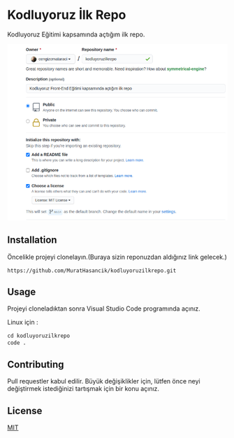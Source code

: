 # Kodluyoruz İlk Repo
Kodluyoruz Eğitimi kapsamında açtığım ilk repo.
 
![repoeresim](https://raw.githubusercontent.com/Kodluyoruz/taskforce/main/git/odev1/figures/github.png)

## Installation
Öncelikle projeyi clonelayın.(Buraya sizin reponuzdan  aldığınız link gelecek.)

```
https://github.com/MuratHasancik/kodluyoruzilkrepo.git

```

## Usage
Projeyi cloneladıktan sonra Visual Studio Code programında açınız.

Linux için :

```
cd kodluyoruzilkrepo
code .

```

## Contributing

Pull requestler kabul edilir. Büyük değişiklikler için, lütfen önce neyi değiştirmek istediğinizi tartışmak için bir konu açınız.

## License

[MIT](https://opensource.org/license/mit)
